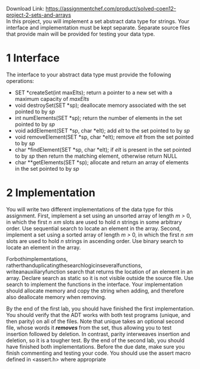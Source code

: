 Download Link: https://assignmentchef.com/product/solved-coen12-project-2-sets-and-arrays
<br>
In this project, you will implement a set abstract data type for strings. Your interface and implementation must be kept separate. Separate source files that provide main will be provided for testing your data type.

<h1>1        Interface</h1>

The interface to your abstract data type must provide the following operations:

<ul>

 <li>SET *createSet(int maxElts); return a pointer to a new set with a maximum capacity of <em>maxElts</em></li>

 <li>void destroySet(SET *sp); deallocate memory associated with the set pointed to by <em>sp</em></li>

 <li>int numElements(SET *sp); return the number of elements in the set pointed to by <em>sp</em></li>

 <li>void addElement(SET *sp, char *elt); add <em>elt </em>to the set pointed to by <em>sp</em></li>

 <li>void removeElement(SET *sp, char *elt); remove <em>elt </em>from the set pointed to by <em>sp</em></li>

 <li>char *findElement(SET *sp, char *elt); if <em>elt </em>is present in the set pointed to by <em>sp </em>then return the matching element, otherwise return NULL</li>

 <li>char **getElements(SET *sp); allocate and return an array of elements in the set pointed to by <em>sp</em></li>

</ul>

<h1>2        Implementation</h1>

You will write two different implementations of the data type for this assignment. First, implement a set using an unsorted array of length <em>m &gt; </em>0, in which the first <em>n ≤m </em>slots are used to hold <em>n </em>strings in some arbitrary order. Use sequential search to locate an element in the array. Second, implement a set using a sorted array of length <em>m &gt; </em>0, in which the first <em>n ≤m </em>slots are used to hold <em>n </em>strings in ascending order. Use binary search to locate an element in the array.

Forbothimplementations, ratherthanduplicatingthesearchlogicinseveralfunctions, writeanauxiliaryfunction search that returns the location of an element in an array. Declare search as static so it is not visible outside the source file. Use search to implement the functions in the interface. Your implementation should allocate memory and copy the string when adding, and therefore also deallocate memory when removing.

By the end of the first lab, you should have finished the first implementation. You should verify that the ADT works with both test programs (unique, and then parity) on all of the files. Note that unique takes an optional second file, whose words it <strong><em>removes </em></strong>from the set, thus allowing you to test insertion followed by deletion. In contrast, parity interweaves insertion and deletion, so it is a tougher test. By the end of the second lab, you should have finished both implementations. Before the due date, make sure you finish commenting and testing your code. You should use the assert macro defined in &lt;assert.h&gt; where appropriate